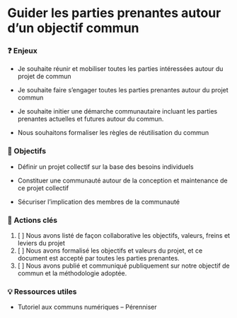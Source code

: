 # Guider les parties prenantes autour d’un objectif commun

### ❓ Enjeux

* Je souhaite réunir et mobiliser toutes les parties intéressées autour du projet de commun

* Je souhaite faire s’engager toutes les parties prenantes autour du projet commun

* Je souhaite initier une démarche communautaire incluant les parties prenantes actuelles et futures autour du commun.

* Nous souhaitons formaliser les règles de réutilisation du commun

### 🎯 Objectifs

* Définir un projet collectif sur la base des besoins individuels

* Constituer une communauté autour de la conception et maintenance de ce projet collectif

* Sécuriser l’implication des membres de la communauté

### 📑 Actions clés


1. [ ]  Nous avons listé de façon collaborative les objectifs, valeurs, freins et leviers du projet
1. [ ]  Nous avons formalisé les objectifs et valeurs du projet, et ce document est accepté par toutes les parties prenantes.
1. [ ]  Nous avons publié et communiqué publiquement sur notre objectif de commun et la méthodologie adoptée.

### 💡 Ressources utiles
* Tutoriel aux communs numériques – Pérenniser
